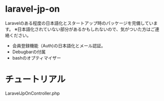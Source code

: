 # laravel-jp-on

Laravelのある程度の日本語化とスタートアップ時のパッケージを完備しています。
※日本語化されていない部分があるかもしれないので、気がついた方はご連絡ください。

- 会員登録機能（Auth)の日本語化とメール認証。
- Debugbarの付属
- bashのオプティマイザー

# チュートリアル

LaravelJpOnController.php
